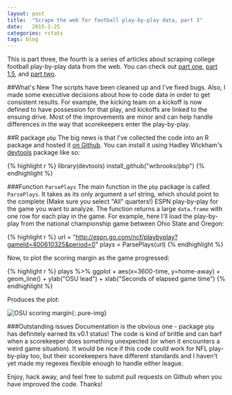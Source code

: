 ```yaml
---
layout: post
title:  "Scrape the web for football play-by-play data, part 3"
date:   2015-1-25
categories: rstats
tags: blog
---
```


This is part three, the fourth is a series of articles about scraping college football play-by-play data from the web. You can check out [part one](http://somesquares.org/blog/2013/9/parse-web-football-play-play-data-part-1), [part 1.5](http://somesquares.org/blog/2013/9/scrape-web-football-play-play-data-part-15), and [part two](http://somesquares.org/blog/2013/9/scrape-web-football-play-play-data-part-2).

##What's New
The scripts have been cleaned up and I've fixed bugs. Also, I made some executive decisions about how to code data in order to get consistent results. For example, the kicking team on a kickoff is now defined to have possession for that play, and kickoffs are linked to the ensuing drive. Most of the improvements are minor and can help handle differences in the way that scorekeepers enter the play-by-play.

##R package `pbp`
The big news is that I've collected the code into an R package and hosted it [on Github](//github.com/wrbrooks/pbp). You can install it using Hadley Wickham's [devtools](http://www.rstudio.com/products/rpackages/devtools/) package like so:

{% highlight r %}
library(devtools)
install_github("wrbrooks/pbp")
{% endhighlight %}

###Function `ParsePlays`
The main function in the `pbp` package is called `ParsePlays`. It takes as its only argument a url string, which should point to the complete (Make sure you select "All" quarters!) ESPN play-by-play for the game you want to analyze. The function returns a large `data.frame` with one row for each play in the game. For example, here I'll load the play-by-play from the national championship game between Ohio State and Oregon:

{% highlight r %}
url = "http://espn.go.com/ncf/playbyplay?gameId=400610325&period=0"
plays = ParsePlays(url)
{% endhighlight %}

Now, to plot the scoring margin as the game progressed:

{% highlight r %}
plays %>% ggplot + aes(x=3600-time, y=home-away) +
	geom_line() + ylab("OSU lead") +
	xlab("Seconds of elapsed game time")
{% endhighlight %}

Produces the plot:

![OSU scoring margin](//somesquares.org/images/2015/1/25/margin.png){:.pure-img}


###Outstanding issues
Documentation is the obvious one - package `pbp` has definitely earned its v0.1 status! The code is kind of brittle and can barf when a scorekeeper does something unexpected (or when it encounters a weird game situation). It would be nice if this code could work for NFL play-by-play too, but their scorekeepers have different standards and I haven't yet made my regexes flexible enough to handle either league.

Enjoy, hack away, and feel free to submit pull requests on Github when you have improved the code. Thanks!

